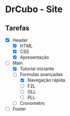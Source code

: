 # DrCubo - Site

## Tarefas

- [x] Header
    - [x] HTML
    - [x] CSS
    - [X] Apresentação
- [ ] Main
    - [X] Tutorial iniciante
    - [ ] Formulas avançadas
        - [x] Navegação rápida
        - [ ] F2L
        - [ ] OLL
        - [ ] PLL
    - [ ] Cronometro
- [ ] Footer